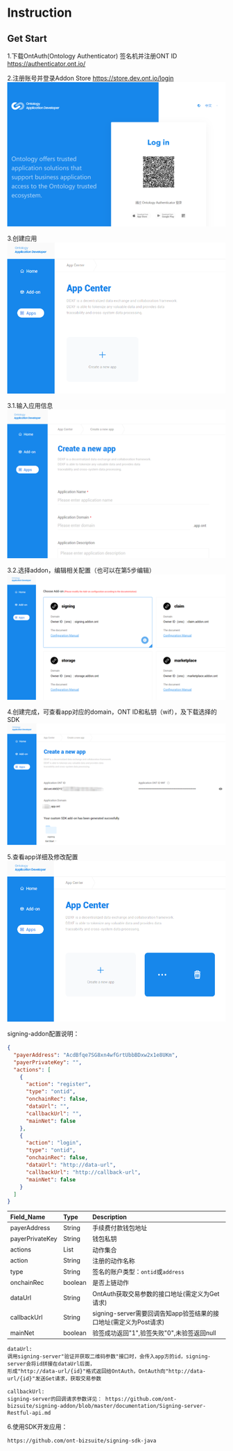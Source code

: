 # Instruction

## Get Start

1.下载OntAuth(Ontology Authenticator) 签名机并注册ONT ID
https://authenticator.ont.io/

2.注册账号并登录Addon Store
https://store.dev.ont.io/login
![](../image/addon-login.png)

3.创建应用
![](../image/create-app.png)

3.1.输入应用信息
![](../image/app-name.png)

3.2.选择addon，编辑相关配置（也可以在第5步编辑）
![](../image/choose-addon.png)

4.创建完成，可查看app对应的domain，ONT ID和私钥（wif），及下载选择的SDK
![](../image/app-info.png)

5.查看app详细及修改配置
![](../image/app-detail.png)

signing-addon配置说明：
```json
{
  "payerAddress": "AcdBfqe7SG8xn4wfGrtUbbBDxw2x1e8UKm",
  "payerPrivateKey": "",
  "actions": [
    {
      "action": "register",
      "type": "ontid",
      "onchainRec": false,
      "dataUrl": "",
      "callbackUrl": "",
      "mainNet": false
    },
    {
      "action": "login",
      "type": "ontid",
      "onchainRec": false,
      "dataUrl": "http://data-url",
      "callbackUrl": "http://callback-url",
      "mainNet": false
    }
  ]
}
```

| Field_Name | Type   | Description                   |
|:-----------|:-------|:------------------------------|
| payerAddress     | String | 手续费付款钱包地址                      |
| payerPrivateKey    | String | 钱包私钥                        |
| actions       | List    | 动作集合                        |
| action        | String | 注册的动作名称 |
| type     | String | 签名的账户类型：``ontid``或``address``     |
| onchainRec        | boolean | 是否上链动作 |
| dataUrl        | String | OntAuth获取交易参数的接口地址(需定义为Get请求) |
| callbackUrl        | String | signing-server需要回调告知app验签结果的接口地址(需定义为Post请求) |
| mainNet        | boolean | 验签成功返回"1",验签失败"0",未验签返回null |

````
dataUrl:
调用signing-server"验证并获取二维码参数"接口时，会传入app方的id，signing-server会将id拼接在dataUrl后面，
形成"http://data-url/{id}"格式返回给OntAuth，OntAuth向"http://data-url/{id}"发送Get请求，获取交易参数
````

````
callbackUrl:
signing-server的回调请求参数详见： https://github.com/ont-bizsuite/signing-addon/blob/master/documentation/Signing-server-Restful-api.md
````

6.使用SDK开发应用：
```
https://github.com/ont-bizsuite/signing-sdk-java
```